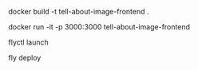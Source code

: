 docker build -t tell-about-image-frontend .

docker run -it -p 3000:3000 tell-about-image-frontend

flyctl launch

fly deploy
